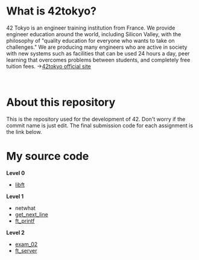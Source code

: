 # What is 42tokyo?
42 Tokyo is an engineer training institution from France.
We provide engineer education around the world, including Silicon Valley, with the philosophy of "quality education for everyone who wants to take on challenges."
We are producing many engineers who are active in society with new systems such as facilities that can be used 24 hours a day, peer learning that overcomes problems between students, and completely free tuition fees.
→[42tokyo official site](https://42tokyo.jp/)

<br>

# About this repository
This is the repository used for the development of 42. Don't worry if the commit name is just edit. The final submission code for each assignment is the link below.
<br>

# My source code
**Level 0**
- [libft](https://github.com/Hiroaki-K4/libft)

**Level 1**
- netwhat
- [get_next_line](https://github.com/Hiroaki-K4/get_next_line)
- [ft_printf](https://github.com/Hiroaki-K4/ft_printf)

**Level 2**
- [exam_02](https://github.com/Hiroaki-K4/42tokyo/tree/main/exam_02)
- [ft_server](https://github.com/Hiroaki-K4/ft_server)
